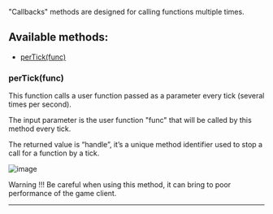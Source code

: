 "Callbacks" methods are designed for calling functions multiple times.

## Available methods:

- [perTick(func)](#perTickfunc)

### perTick(func)
This function calls a user function passed as a parameter every tick (several times per second).

The input parameter is the user function "func" that will be called by this method every tick.

The returned value is “handle”, it’s a unique method identifier used to stop a call for a function by a tick.

![image](https://github.com/wgmods/Mods-API-Documentation/assets/167185926/f827ad4d-5aa2-4af1-ac7e-78d4f363644f)

Warning !!!
Be careful when using this method, it can bring to poor performance of the game client.

---
